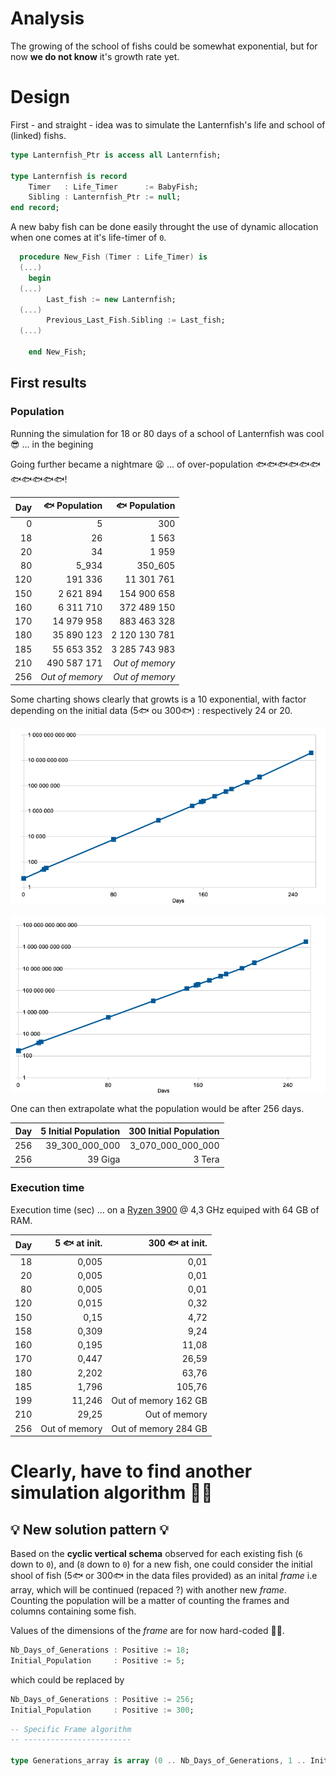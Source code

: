 # Analysis

The growing of the school of fishs could be somewhat exponential, but for now **we do not know** it's growth rate yet.

# Design

First - and straight - idea was to simulate the Lanternfish's life and school of (linked) fishs.

```ada
type Lanternfish_Ptr is access all Lanternfish;

type Lanternfish is record
    Timer   : Life_Timer      := BabyFish;
    Sibling : Lanternfish_Ptr := null;
end record;
```

A new baby fish can be done easily throught the use of dynamic allocation when one comes at it's life-timer of `0`.

```ada
  procedure New_Fish (Timer : Life_Timer) is
  (...)
    begin
  (...)
        Last_fish := new Lanternfish;
  (...)
        Previous_Last_Fish.Sibling := Last_fish;
  (...)

    end New_Fish;
```

## First results

### Population

Running the simulation for 18 or 80 days of a school of Lanternfish was cool 😎 ... in the begining 

Going further became a nightmare 😫 ... of over-population 🐟🐟🐟🐟🐟🐟🐟🐟🐟🐟🐟!

| Day | 🐟 Population | 🐟 Population |
| --:| --:| --:|
| 0 | 5 | 300|
| 18| 26| 1 563|
| 20| 34| 1 959|
| 80| 5_934| 350_605|
| 120| 191 336| 11 301 761|
| 150| 2 621 894| 154 900 658|
| 160| 6 311 710| 372 489 150|
| 170| 14 979 958| 883 463 328|
| 180| 35 890 123| 2 120 130 781|
| 185| 55 653 352| 3 285 743 983|
| 210| 490 587 171|  *Out of memory* |
| 256| *Out of memory* |  *Out of memory* |

Some charting shows clearly that growts is a 10 exponential, with factor depending on the initial data (5🐟 ou 300🐟) : respectively 24 or 20.

![Population growth from 5](doc/Population_Growth-from_5.png)

![Population growth from 300](doc/Population_Growth-from_300.png)

One can then extrapolate what the population would be after 256 days.

| Day | 5 Initial Population | 300 Initial Population |
| --:| --:| --:|
| 256| 39_300_000_000 | 3_070_000_000_000 |
| 256| 39 Giga | 3 Tera |

### Execution time
Execution time (sec) ... on a [Ryzen 3900](https://www.amd.com/fr/products/cpu/amd-ryzen-9-pro-3900) @ 4,3 GHz equiped with 64 GB of RAM.

| Day | 5 🐟  at init. | 300 🐟 at init. |
| --:| --:| --:|
| 18 | 0,005 | 0,01 |
| 20 | 0,005 | 0,01 |
| 80 | 0,005 | 0,01 |
| 120 | 0,015 | 0,32 |
| 150 | 0,15 | 4,72 |
| 158 | 0,309 | 9,24 |
| 160 | 0,195 | 11,08 |
| 170 | 0,447 | 26,59 |
| 180 | 2,202 | 63,76 |
| 185 | 1,796 | 105,76 |
| 199 | 11,246 | Out of memory 162 GB |
| 210 | 29,25 |  Out of memory |
| 256 | Out of memory | Out of memory 284 GB |

# Clearly, have to find another simulation algorithm 🧞‍♂️

## 💡 New solution pattern 💡

Based on the **cyclic vertical schema** observed for each existing fish (`6` down to `0`), and (`8` down to `0`) for a new fish, one could consider the initial shool of fish (5🐟 or 300🐟 in the data files provided) as an inital *frame* i.e array, which will be continued (repaced ?) with another new *frame*.
Counting the population will be a matter of counting the frames and columns containing some fish.

Values of the dimensions of the *frame* are for now hard-coded 🖐🏼.

```ada
Nb_Days_of_Generations : Positive := 18;
Initial_Population     : Positive := 5;
```
which could be replaced by
```ada
Nb_Days_of_Generations : Positive := 256;
Initial_Population     : Positive := 300;
```

```ada
-- Specific Frame algorithm
-- ------------------------

type Generations_array is array (0 .. Nb_Days_of_Generations, 1 .. Initial_Population) of Lanternfish;
```
